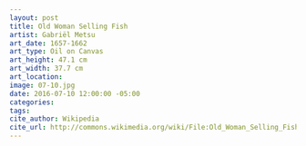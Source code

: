 ```yaml
---
layout: post
title: Old Woman Selling Fish
artist: Gabriël Metsu
art_date: 1657-1662
art_type: Oil on Canvas
art_height: 47.1 cm
art_width: 37.7 cm
art_location:
image: 07-10.jpg
date: 2016-07-10 12:00:00 -05:00
categories:
tags:
cite_author: Wikipedia
cite_url: http://commons.wikimedia.org/wiki/File:Old_Woman_Selling_Fish_-_Gabriel_Metsu.png
---
```

